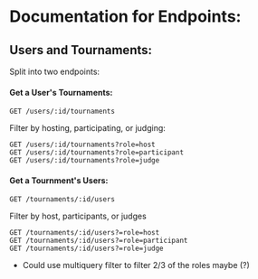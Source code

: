 # Documentation for Endpoints:


## Users and Tournaments:
Split into two endpoints:

#### Get a User's Tournaments:
```
GET /users/:id/tournaments
```

Filter by hosting, participating, or judging:
```
GET /users/:id/tournaments?role=host
GET /users/:id/tournaments?role=participant
GET /users/:id/tournaments?role=judge
```

#### Get a Tournment's Users:

```
GET /tournaments/:id/users
```

Filter by host, participants, or judges
```
GET /tournaments/:id/users?=role=host
GET /tournaments/:id/users?=role=participant
GET /tournaments/:id/users?=role=judge
```

- Could use multiquery filter to filter 2/3 of the roles maybe (?)


